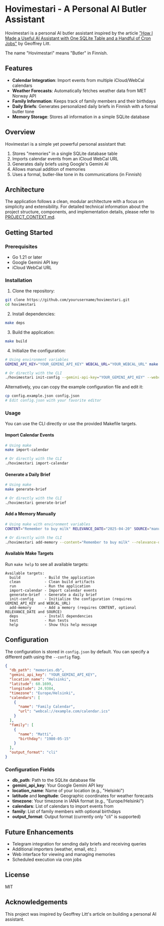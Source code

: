 # Hovimestari - A Personal AI Butler Assistant

Hovimestari is a personal AI butler assistant inspired by the article ["How I Made a Useful AI Assistant with One SQLite Table and a Handful of Cron Jobs"](https://www.geoffreylitt.com/2025/04/12/how-i-made-a-useful-ai-assistant-with-one-sqlite-table-and-a-handful-of-cron-jobs) by Geoffrey Litt.

The name "Hovimestari" means "Butler" in Finnish.

## Features

- **Calendar Integration**: Import events from multiple iCloud/WebCal calendars
- **Weather Forecasts**: Automatically fetches weather data from MET Norway API
- **Family Information**: Keeps track of family members and their birthdays
- **Daily Briefs**: Generates personalized daily briefs in Finnish with a formal butler tone
- **Memory Storage**: Stores all information in a simple SQLite database

## Overview

Hovimestari is a simple yet powerful personal assistant that:

1. Stores "memories" in a single SQLite database table
2. Imports calendar events from an iCloud WebCal URL
3. Generates daily briefs using Google's Gemini AI
4. Allows manual addition of memories
5. Uses a formal, butler-like tone in its communications (in Finnish)

## Architecture

The application follows a clean, modular architecture with a focus on simplicity and extensibility. For detailed technical information about the project structure, components, and implementation details, please refer to [PROJECT_CONTEXT.md](PROJECT_CONTEXT.md).

## Getting Started

### Prerequisites

- Go 1.21 or later
- Google Gemini API key
- iCloud WebCal URL

### Installation

1. Clone the repository:

```bash
git clone https://github.com/yourusername/hovimestari.git
cd hovimestari
```

2. Install dependencies:

```bash
make deps
```

3. Build the application:

```bash
make build
```

4. Initialize the configuration:

```bash
# Using environment variables
GEMINI_API_KEY="YOUR_GEMINI_API_KEY" WEBCAL_URL="YOUR_WEBCAL_URL" make init-config

# Or directly with the CLI
./hovimestari init-config --gemini-api-key="YOUR_GEMINI_API_KEY" --webcal-url="YOUR_WEBCAL_URL"
```

Alternatively, you can copy the example configuration file and edit it:

```bash
cp config.example.json config.json
# Edit config.json with your favorite editor
```

### Usage

You can use the CLI directly or use the provided Makefile targets.

#### Import Calendar Events

```bash
# Using make
make import-calendar

# Or directly with the CLI
./hovimestari import-calendar
```

#### Generate a Daily Brief

```bash
# Using make
make generate-brief

# Or directly with the CLI
./hovimestari generate-brief
```

#### Add a Memory Manually

```bash
# Using make with environment variables
CONTENT="Remember to buy milk" RELEVANCE_DATE="2025-04-20" SOURCE="manual" make add-memory

# Or directly with the CLI
./hovimestari add-memory --content="Remember to buy milk" --relevance-date="2025-04-20" --source="manual"
```

#### Available Make Targets

Run `make help` to see all available targets:

```
Available targets:
  build           - Build the application
  clean           - Clean build artifacts
  run             - Run the application
  import-calendar - Import calendar events
  generate-brief  - Generate a daily brief
  init-config     - Initialize the configuration (requires GEMINI_API_KEY and WEBCAL_URL)
  add-memory      - Add a memory (requires CONTENT, optional RELEVANCE_DATE and SOURCE)
  deps            - Install dependencies
  test            - Run tests
  help            - Show this help message
```

## Configuration

The configuration is stored in `config.json` by default. You can specify a different path using the `--config` flag.

```json
{
  "db_path": "memories.db",
  "gemini_api_key": "YOUR_GEMINI_API_KEY",
  "location_name": "Helsinki",
  "latitude": 60.1699,
  "longitude": 24.9384,
  "timezone": "Europe/Helsinki",
  "calendars": [
    {
      "name": "Family Calendar",
      "url": "webcal://example.com/calendar.ics"
    }
  ],
  "family": [
    {
      "name": "Matti",
      "birthday": "1980-05-15"
    }
  ],
  "output_format": "cli"
}
```

### Configuration Fields

- **db_path**: Path to the SQLite database file
- **gemini_api_key**: Your Google Gemini API key
- **location_name**: Name of your location (e.g., "Helsinki")
- **latitude** and **longitude**: Geographic coordinates for weather forecasts
- **timezone**: Your timezone in IANA format (e.g., "Europe/Helsinki")
- **calendars**: List of calendars to import events from
- **family**: List of family members with optional birthdays
- **output_format**: Output format (currently only "cli" is supported)

## Future Enhancements

- Telegram integration for sending daily briefs and receiving queries
- Additional importers (weather, email, etc.)
- Web interface for viewing and managing memories
- Scheduled execution via cron jobs

## License

MIT

## Acknowledgements

This project was inspired by Geoffrey Litt's article on building a personal AI assistant.
